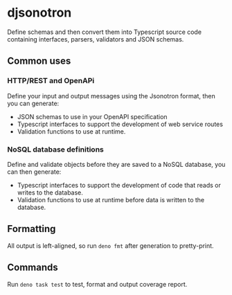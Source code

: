 # djsonotron

Define schemas and then convert them into Typescript source code containing
interfaces, parsers, validators and JSON schemas.

## Common uses

### HTTP/REST and OpenAPi

Define your input and output messages using the Jsonotron format, then you can
generate:

- JSON schemas to use in your OpenAPI specification
- Typescript interfaces to support the development of web service routes
- Validation functions to use at runtime.

### NoSQL database definitions

Define and validate objects before they are saved to a NoSQL database, you can
then generate:

- Typescript interfaces to support the development of code that reads or writes
  to the database.
- Validation functions to use at runtime before data is written to the database.

## Formatting

All output is left-aligned, so run `deno fmt` after generation to pretty-print.

## Commands

Run `deno task test` to test, format and output coverage report.
